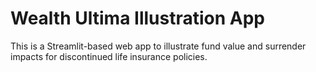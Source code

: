 # Wealth Ultima Illustration App

This is a Streamlit-based web app to illustrate fund value and surrender impacts for discontinued life insurance policies.